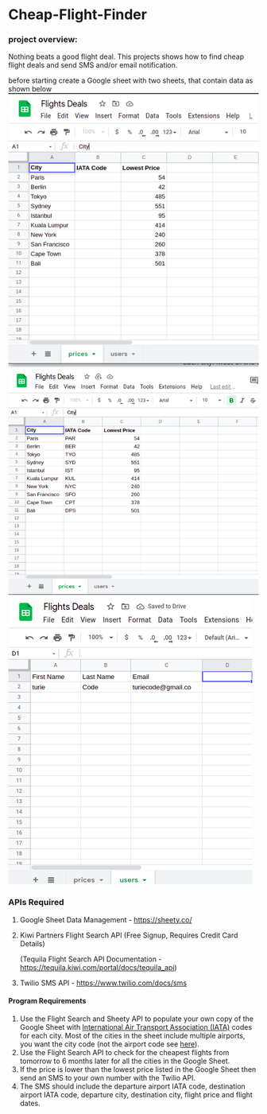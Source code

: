 # Cheap-Flight-Finder
### project overview:

Nothing beats a good flight deal. This projects shows how to find cheap flight deals and send  SMS  and/or email notification.

before starting create a Google sheet with two sheets, that contain data as shown below
![snippet](/imgs/prices1.png)
![snippet](/imgs/prices.png)
![snippet](/imgs/users.png)
### APIs Required

1. Google Sheet Data Management - https://sheety.co/

2. Kiwi Partners Flight Search API (Free Signup, Requires Credit Card Details)

   (Tequila Flight Search API Documentation - https://tequila.kiwi.com/portal/docs/tequila_api)

3. Twilio SMS API - https://www.twilio.com/docs/sms



#### Program Requirements

1. Use the Flight Search and Sheety API to populate your own copy of the Google Sheet with [International Air Transport Association (IATA)](https://en.wikipedia.org/wiki/IATA_airport_code#Cities_with_multiple_airports) codes for each city. Most of the cities in the sheet include multiple airports, you want the city code (not the airport code see [here](https://en.wikipedia.org/wiki/IATA_airport_code#Cities_with_multiple_airports)).
2. Use the Flight Search API to check for the cheapest flights from tomorrow to 6 months later for all the cities in the Google Sheet.
3. If the price is lower than the lowest price listed in the Google Sheet then send an SMS to your own number with the Twilio API.
4. The SMS should include the departure airport IATA code, destination airport IATA code, departure city, destination city, flight price and flight dates. 

